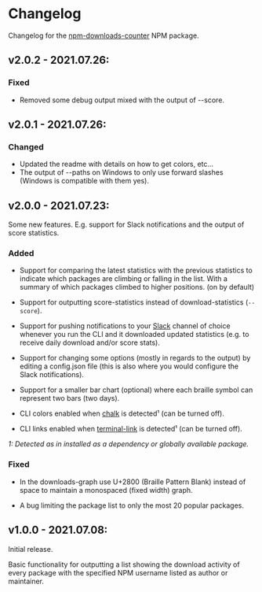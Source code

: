 # Changelog

Changelog for the [npm-downloads-counter](https://www.npmjs.com/package/npm-downloads-counter) NPM package.

## v2.0.2 - 2021.07.26:

### Fixed

* Removed some debug output mixed with the output of --score.


## v2.0.1 - 2021.07.26:

### Changed

* Updated the readme with details on how to get colors, etc...
* The output of --paths on Windows to only use forward slashes (Windows is compatible with them yes).


## v2.0.0 - 2021.07.23:

Some new features. E.g. support for Slack notifications and the output of score statistics.

### Added

* Support for comparing the latest statistics with the previous statistics to indicate which packages are climbing or falling in the list. With a summary of which packages climbed to higher positions. (on by default)

* Support for outputting score-statistics instead of download-statistics (`--score`).

* Support for pushing notifications to your [Slack](https://slack.com/) channel of choice whenever you run the CLI and it downloaded updated statistics (e.g. to receive daily download and/or score stats).

* Support for changing some options (mostly in regards to the output) by editing a config.json file (this is also where you would configure the Slack notifications).

* Support for a smaller bar chart (optional) where each braille symbol can represent two bars (two days).

* CLI colors enabled when [chalk](https://www.npmjs.com/package/chalk) is detected¹ (can be turned off).

* CLI links enabled when [terminal-link](https://www.npmjs.com/package/terminal-link) is detected¹ (can be turned off).

*1: Detected as in installed as a dependency or globally available package.*

### Fixed

* In the downloads-graph use U+2800 (Braille Pattern Blank) instead of space to maintain a monospaced (fixed width) graph.

* A bug limiting the package list to only the most 20 popular packages.


## v1.0.0 - 2021.07.08:

Initial release.

Basic functionality for outputting a list showing the download activity of every package with the specified NPM username listed as author or maintainer.
